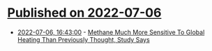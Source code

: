 # [Published on 2022-07-06](index.md)

* [2022-07-06, 16:43:00](https://news.slashdot.org/story/22/07/06/1635238/methane-much-more-sensitive-to-global-heating-than-previously-thought-study-says?utm_source=rss1.0mainlinkanon&utm_medium=feed) - [Methane Much More Sensitive To Global Heating Than Previously Thought, Study Says](https://news.slashdot.org/story/22/07/06/1635238/methane-much-more-sensitive-to-global-heating-than-previously-thought-study-says?utm_source=rss1.0mainlinkanon&utm_medium=feed)
